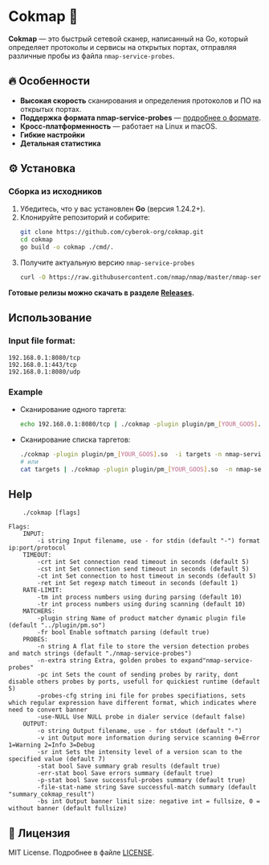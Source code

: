 # Cokmap 🚀

**Cokmap** — это быстрый сетевой сканер, написанный на Go, который определяет протоколы и сервисы на открытых портах, отправляя различные пробы из файла `nmap-service-probes`.

## 🔥 Особенности
- **Высокая скорость** сканирования и определения протоколов и ПО на открытых портах.
- **Поддержка формата nmap-service-probes** — [подробнее о формате](https://nmap.org/book/vscan-fileformat.html).
- **Кросс-платформенность** — работает на Linux и macOS.
- **Гибкие настройки**
- **Детальная статистика**

## ⚙️ Установка
### Сборка из исходников
1. Убедитесь, что у вас установлен **Go** (версия 1.24.2+).
2. Клонируйте репозиторий и собирите:
    ```bash
    git clone https://github.com/cyberok-org/cokmap.git
    cd cokmap
    go build -o cokmap ./cmd/.
    ```
3. Получите актуальную версию `nmap-service-probes`
    ```bash
    curl -O https://raw.githubusercontent.com/nmap/nmap/master/nmap-service-probes
    ```


**Готовые релизы можно скачать в разделе [Releases](https://github.com/cyberok-org/cokmap/releases).**

## Использование

### Input file format:
```text
192.168.0.1:8080/tcp
192.168.0.1:443/tcp
192.168.0.1:8080/udp
```
### Example
- Сканирование одного таргета:
    ```bash
    echo 192.168.0.1:8080/tcp | ./cokmap -plugin plugin/pm_[YOUR_GOOS].so -n nmap-service-probes -o result.json
    ```
- Сканирование списка таргетов:
    ```bash
    ./cokmap -plugin plugin/pm_[YOUR_GOOS].so  -i targets -n nmap-service-probes -o result.json
    # или
    cat targets | ./cokmap -plugin plugin/pm_[YOUR_GOOS].so  -n nmap-service-probes -o result.json
    ```



## Help
```text
    ./cokmap [flags]

Flags:
    INPUT:
        -i string Input filename, use - for stdin (default "-") format  ip:port/protocol
    TIMEOUT:
        -crt int Set connection read timeout in seconds (default 5)
        -cst int Set connection send timeout in seconds (default 5)
        -ct int Set connection to host timeout in seconds (default 5)
        -ret int Set regexp match timeout in seconds (default 1)
    RATE-LIMIT:
        -tm int process numbers using during parsing (default 10)
        -tr int process numbers using during scanning (default 10)
    MATCHERS:
        -plugin string Name of product matcher dynamic plugin file (default "../plugin/pm.so")
        -fr bool Enable softmatch parsing (default true)
    PROBES:
        -n string A flat file to store the version detection probes and match strings (default "./nmap-service-probes")
        -n-extra string Extra, golden probes to expand"nmap-service-probes"
        -pc int Sets the count of sending probes by rarity, dont disable others probes by ports, usefull for quickiest runtime (default 5)
        -probes-cfg string ini file for probes specifiations, sets which regular expression have different format, which indicates where need to convert banner
        -use-NULL Use NULL probe in dialer service (default false)
    OUTPUT:
        -o string Output filename, use - for stdout (default "-")
        -v int Output more information during service scanning 0=Error 1=Warning 2=Info 3=Debug
        -sr int Sets the intensity level of a version scan to the specified value (default 7)
        -stat bool Save summary grab results (default true)
        -err-stat bool Save errors summary (default true)
        -p-stat bool Save successful-probes summary (default true)
        -file-stat-name string Save successful-match summary (default "summary_cokmap_result")
        -bs int Output banner limit size: negative int = fullsize, 0 = without banner (default fullsize)
```

## 📄 Лицензия

MIT License. Подробнее в файле [LICENSE](LICENCE.md).